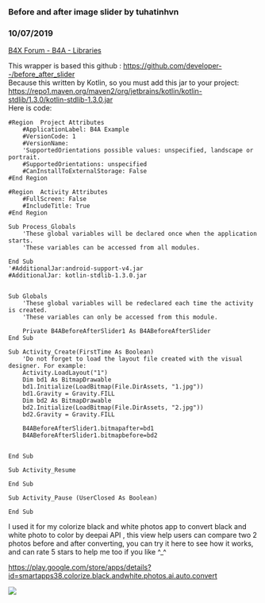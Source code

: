 ### Before and after image slider by tuhatinhvn
### 10/07/2019
[B4X Forum - B4A - Libraries](https://www.b4x.com/android/forum/threads/110267/)

This wrapper is based this github : <https://github.com/developer--/before_after_slider>  
Because this written by Kotlin, so you must add this jar to your project:  
<https://repo1.maven.org/maven2/org/jetbrains/kotlin/kotlin-stdlib/1.3.0/kotlin-stdlib-1.3.0.jar>  
Here is code:  

```B4X
#Region  Project Attributes  
    #ApplicationLabel: B4A Example  
    #VersionCode: 1  
    #VersionName:  
    'SupportedOrientations possible values: unspecified, landscape or portrait.  
    #SupportedOrientations: unspecified  
    #CanInstallToExternalStorage: False  
#End Region  
  
#Region  Activity Attributes  
    #FullScreen: False  
    #IncludeTitle: True  
#End Region  
  
Sub Process_Globals  
    'These global variables will be declared once when the application starts.  
    'These variables can be accessed from all modules.  
  
End Sub  
'#AdditionalJar:android-support-v4.jar  
#AdditionalJar: kotlin-stdlib-1.3.0.jar  
  
  
Sub Globals  
    'These global variables will be redeclared each time the activity is created.  
    'These variables can only be accessed from this module.  
  
    Private B4ABeforeAfterSlider1 As B4ABeforeAfterSlider  
End Sub  
  
Sub Activity_Create(FirstTime As Boolean)  
    'Do not forget to load the layout file created with the visual designer. For example:  
    Activity.LoadLayout("1")  
    Dim bd1 As BitmapDrawable  
    bd1.Initialize(LoadBitmap(File.DirAssets, "1.jpg"))  
    bd1.Gravity = Gravity.FILL  
    Dim bd2 As BitmapDrawable  
    bd2.Initialize(LoadBitmap(File.DirAssets, "2.jpg"))  
    bd2.Gravity = Gravity.FILL  
   
    B4ABeforeAfterSlider1.bitmapafter=bd1  
    B4ABeforeAfterSlider1.bitmapbefore=bd2  
   
   
End Sub  
  
Sub Activity_Resume  
  
End Sub  
  
Sub Activity_Pause (UserClosed As Boolean)  
  
End Sub
```

  
  
I used it for my colorize black and white photos app to convert black and white photo to color by deepai API , this view help users can compare two 2 photos before and after converting, you can try it here to see how it works, and can rate 5 stars to help me too if you like ^\_^  
  
<https://play.google.com/store/apps/details?id=smartapps38.colorize.black.andwhite.photos.ai.auto.convert>  
  
![](https://i.imgur.com/MubxhV3.png)